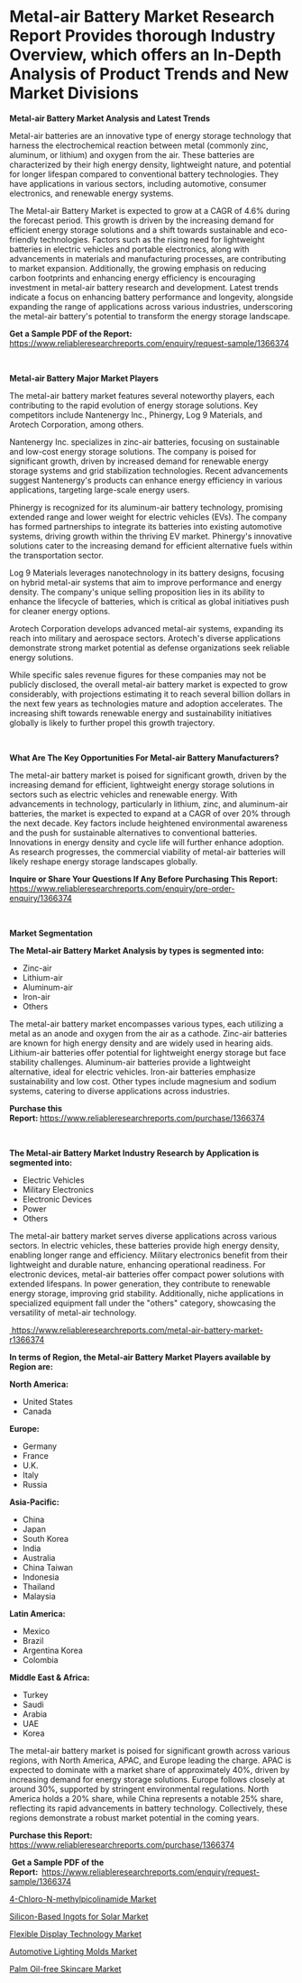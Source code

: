 <p><h1>Metal-air Battery Market Research Report Provides thorough Industry Overview, which offers an In-Depth Analysis of Product Trends and New Market Divisions</h1></p><p><strong>Metal-air Battery Market Analysis and Latest Trends</strong></p>
<p><p>Metal-air batteries are an innovative type of energy storage technology that harness the electrochemical reaction between metal (commonly zinc, aluminum, or lithium) and oxygen from the air. These batteries are characterized by their high energy density, lightweight nature, and potential for longer lifespan compared to conventional battery technologies. They have applications in various sectors, including automotive, consumer electronics, and renewable energy systems.</p><p>The Metal-air Battery Market is expected to grow at a CAGR of 4.6% during the forecast period. This growth is driven by the increasing demand for efficient energy storage solutions and a shift towards sustainable and eco-friendly technologies. Factors such as the rising need for lightweight batteries in electric vehicles and portable electronics, along with advancements in materials and manufacturing processes, are contributing to market expansion. Additionally, the growing emphasis on reducing carbon footprints and enhancing energy efficiency is encouraging investment in metal-air battery research and development. Latest trends indicate a focus on enhancing battery performance and longevity, alongside expanding the range of applications across various industries, underscoring the metal-air battery's potential to transform the energy storage landscape.</p></p>
<p><strong>Get a Sample PDF of the Report:&nbsp;</strong> <a href="https://www.reliableresearchreports.com/enquiry/request-sample/1366374?utm_campaign=120&utm_medium=2&utm_source=Github&utm_content=ia&utm_term=05122024&utm_id=metal-air-battery">https://www.reliableresearchreports.com/enquiry/request-sample/1366374</a></p>
<p>&nbsp;</p>
<p><strong>Metal-air Battery Major Market Players</strong></p>
<p><p>The metal-air battery market features several noteworthy players, each contributing to the rapid evolution of energy storage solutions. Key competitors include Nantenergy Inc., Phinergy, Log 9 Materials, and Arotech Corporation, among others.</p><p>Nantenergy Inc. specializes in zinc-air batteries, focusing on sustainable and low-cost energy storage solutions. The company is poised for significant growth, driven by increased demand for renewable energy storage systems and grid stabilization technologies. Recent advancements suggest Nantenergy's products can enhance energy efficiency in various applications, targeting large-scale energy users.</p><p>Phinergy is recognized for its aluminum-air battery technology, promising extended range and lower weight for electric vehicles (EVs). The company has formed partnerships to integrate its batteries into existing automotive systems, driving growth within the thriving EV market. Phinergy's innovative solutions cater to the increasing demand for efficient alternative fuels within the transportation sector.</p><p>Log 9 Materials leverages nanotechnology in its battery designs, focusing on hybrid metal-air systems that aim to improve performance and energy density. The company's unique selling proposition lies in its ability to enhance the lifecycle of batteries, which is critical as global initiatives push for cleaner energy options.</p><p>Arotech Corporation develops advanced metal-air systems, expanding its reach into military and aerospace sectors. Arotech's diverse applications demonstrate strong market potential as defense organizations seek reliable energy solutions.</p><p>While specific sales revenue figures for these companies may not be publicly disclosed, the overall metal-air battery market is expected to grow considerably, with projections estimating it to reach several billion dollars in the next few years as technologies mature and adoption accelerates. The increasing shift towards renewable energy and sustainability initiatives globally is likely to further propel this growth trajectory.</p></p>
<p>&nbsp;</p>
<p><strong>What Are The Key Opportunities For Metal-air Battery Manufacturers?</strong></p>
<p><p>The metal-air battery market is poised for significant growth, driven by the increasing demand for efficient, lightweight energy storage solutions in sectors such as electric vehicles and renewable energy. With advancements in technology, particularly in lithium, zinc, and aluminum-air batteries, the market is expected to expand at a CAGR of over 20% through the next decade. Key factors include heightened environmental awareness and the push for sustainable alternatives to conventional batteries. Innovations in energy density and cycle life will further enhance adoption. As research progresses, the commercial viability of metal-air batteries will likely reshape energy storage landscapes globally.</p></p>
<p><strong>Inquire or Share Your Questions If Any Before Purchasing This Report:</strong> <a href="https://www.reliableresearchreports.com/enquiry/pre-order-enquiry/1366374?utm_campaign=120&utm_medium=2&utm_source=Github&utm_content=ia&utm_term=05122024&utm_id=metal-air-battery">https://www.reliableresearchreports.com/enquiry/pre-order-enquiry/1366374</a></p>
<p>&nbsp;</p>
<p><strong>Market Segmentation</strong></p>
<p><strong>The Metal-air Battery Market Analysis by types is segmented into:</strong></p>
<p><ul><li>Zinc-air</li><li>Lithium-air</li><li>Aluminum-air</li><li>Iron-air</li><li>Others</li></ul></p>
<p><p>The metal-air battery market encompasses various types, each utilizing a metal as an anode and oxygen from the air as a cathode. Zinc-air batteries are known for high energy density and are widely used in hearing aids. Lithium-air batteries offer potential for lightweight energy storage but face stability challenges. Aluminum-air batteries provide a lightweight alternative, ideal for electric vehicles. Iron-air batteries emphasize sustainability and low cost. Other types include magnesium and sodium systems, catering to diverse applications across industries.</p></p>
<p><strong>Purchase this Report:&nbsp;</strong><a href="https://www.reliableresearchreports.com/purchase/1366374?utm_campaign=120&utm_medium=2&utm_source=Github&utm_content=ia&utm_term=05122024&utm_id=metal-air-battery">https://www.reliableresearchreports.com/purchase/1366374</a></p>
<p>&nbsp;</p>
<p><strong>The Metal-air Battery Market Industry Research by Application is segmented into:</strong></p>
<p><ul><li>Electric Vehicles</li><li>Military Electronics</li><li>Electronic Devices</li><li>Power</li><li>Others</li></ul></p>
<p><p>The metal-air battery market serves diverse applications across various sectors. In electric vehicles, these batteries provide high energy density, enabling longer range and efficiency. Military electronics benefit from their lightweight and durable nature, enhancing operational readiness. For electronic devices, metal-air batteries offer compact power solutions with extended lifespans. In power generation, they contribute to renewable energy storage, improving grid stability. Additionally, niche applications in specialized equipment fall under the "others" category, showcasing the versatility of metal-air technology.</p></p>
<p><a href="https://www.reliableresearchreports.com/metal-air-battery-market-r1366374?utm_campaign=120&utm_medium=2&utm_source=Github&utm_content=ia&utm_term=05122024&utm_id=metal-air-battery">&nbsp;https://www.reliableresearchreports.com/metal-air-battery-market-r1366374</a></p>
<p><strong>In terms of Region, the Metal-air Battery Market Players available by Region are:</strong></p>
<p>
    <p> <strong> North America: </strong>
        <ul>
            <li>United States</li>
            <li>Canada</li>
        </ul>
        </p> 
    <p> <strong> Europe: </strong>
        <ul>
            <li>Germany</li>
            <li>France</li>
            <li>U.K.</li>
            <li>Italy</li>
            <li>Russia</li>
        </ul>
        </p> 
    <p> <strong> Asia-Pacific: </strong>
        <ul>
            <li>China</li>
            <li>Japan</li>
            <li>South Korea</li>
            <li>India</li>
            <li>Australia</li>
            <li>China Taiwan</li>
            <li>Indonesia</li>
            <li>Thailand</li>
            <li>Malaysia</li>
        </ul>
        </p> 
    <p> <strong> Latin America: </strong>
        <ul>
            <li>Mexico</li>
            <li>Brazil</li>
            <li>Argentina Korea</li>
            <li>Colombia</li>
        </ul>
        </p> 
    <p> <strong> Middle East & Africa: </strong>
        <ul>
            <li>Turkey</li>
            <li>Saudi</li>
            <li>Arabia</li>
            <li>UAE</li>
            <li>Korea</li>
        </ul>
    </p>
    </p>
<p><p>The metal-air battery market is poised for significant growth across various regions, with North America, APAC, and Europe leading the charge. APAC is expected to dominate with a market share of approximately 40%, driven by increasing demand for energy storage solutions. Europe follows closely at around 30%, supported by stringent environmental regulations. North America holds a 20% share, while China represents a notable 25% share, reflecting its rapid advancements in battery technology. Collectively, these regions demonstrate a robust market potential in the coming years.</p></p>
<p><strong>Purchase this Report: </strong><a href="https://www.reliableresearchreports.com/purchase/1366374?utm_campaign=120&utm_medium=2&utm_source=Github&utm_content=ia&utm_term=05122024&utm_id=metal-air-battery">https://www.reliableresearchreports.com/purchase/1366374</a></p>
<p>&nbsp;<strong>Get a Sample PDF of the Report:&nbsp;&nbsp;</strong><a href="https://www.reliableresearchreports.com/enquiry/request-sample/1366374?utm_campaign=120&utm_medium=2&utm_source=Github&utm_content=ia&utm_term=05122024&utm_id=metal-air-battery">https://www.reliableresearchreports.com/enquiry/request-sample/1366374</a></p>
<p><strong></strong></p>
<p><p><a href="https://issuu.com/reportprime-2/docs/4-chloro-n-methylpicolinamide-market-size-2030.ppt?utm_campaign=120&utm_medium=2&utm_source=Github&utm_content=ia&utm_term=05122024&utm_id=metal-air-battery">4-Chloro-N-methylpicolinamide Market</a></p><p><a href="https://github.com/joannesouthgate/Market-Research-Report-List-5/blob/main/silicon-based-ingots-for-solar-market.md?utm_campaign=120&utm_medium=2&utm_source=Github&utm_content=ia&utm_term=05122024&utm_id=metal-air-battery">Silicon-Based Ingots for Solar Market</a></p><p><a href="https://www.linkedin.com/pulse/flexible-display-technology-market-scope-provide-valuable-information-dv1xe?utm_campaign=120&utm_medium=2&utm_source=Github&utm_content=ia&utm_term=05122024&utm_id=metal-air-battery">Flexible Display Technology Market</a></p><p><a href="https://github.com/DianaWilson796/Market-Research-Report-List-1/blob/main/automotive-lighting-molds-market.md?utm_campaign=120&utm_medium=2&utm_source=Github&utm_content=ia&utm_term=05122024&utm_id=metal-air-battery">Automotive Lighting Molds Market</a></p><p><a href="https://issuu.com/reportprime-2/docs/palm-oil-free-skincare-market-size-2030.pptx?utm_campaign=120&utm_medium=2&utm_source=Github&utm_content=ia&utm_term=05122024&utm_id=metal-air-battery">Palm Oil-free Skincare Market</a></p></p>